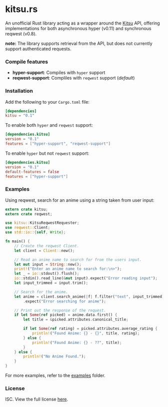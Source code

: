 # kitsu.rs

An unofficial Rust library acting as a wrapper around the [Kitsu] API, offering
implementations for both asynchronous hyper (v0.11) and synchronous reqwest
(v0.8).

**note:** The library supports retrieval from the API, but does not currently
support authenticated requests.

### Compile features

- **hyper-support**: Compiles with `hyper` support
- **reqwest-support**: Compliles with `reqwest` support (*default*)

### Installation

Add the following to your `Cargo.toml` file:

```toml
[dependencies]
kitsu = "0.1"
```

To enable both `hyper` and `reqwest` support:

```toml
[dependencies.kitsu]
version = "0.1"
features = ["hyper-support", "reqwest-support"]
```

To enable `hyper` but not `reqwest` support:

```toml
[dependencies.kitsu]
version = "0.1"
default-features = false
features = ["hyper-support"]
```

### Examples

Using reqwest, search for an anime using a string taken from user input:

```rust
extern crate kitsu;
extern crate reqwest;

use kitsu::KitsuReqwestRequester;
use reqwest::Client;
use std::io::{self, Write};

fn main() {
    // Create the reqwest Client.
    let client = Client::new();

    // Read an anime name to search for from the users input.
    let mut input = String::new();
    print!("Enter an anime name to search for:\n>");
    let _ = io::stdout().flush();
    io::stdin().read_line(&mut input).expect("Error reading input");
    let input_trimmed = input.trim();

    // Search for the anime.
    let anime = client.search_anime(|f| f.filter("text", input_trimmed))
        .expect("Error searching for anime");

    // Print out the response of the request.
    if let Some(ref picked) = anime.data.first() {
        let title = &picked.attributes.canonical_title;

        if let Some(ref rating) = picked.attributes.average_rating {
            println!("Found Anime: {} - {}", title, rating);
        } else {
            println!("Found Anime: {} - ??", title);
        }
    } else {
        println!("No Anime Found.");
    }
}
```

For more examples, refer to the [examples] folder.

### License

ISC. View the full license [here][license file].

[Kitsu]: https://kitsu.io
[examples]: https://github.com/zeyla/kitsu.rs/blob/master/examples
[license file]: https://github.com/zeyla/kitsu.rs/blob/master/LICENSE.md
